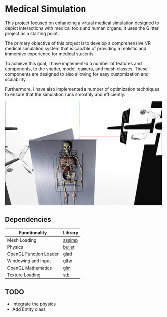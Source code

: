 # Medical Simulation
This project  focused on enhancing a virtual medical simulation designed to depict interactions with medical tools and human organs.
It uses the Glitter project as a starting point. 

The primary objective of this project is to develop a comprehensive VR medical simulation system that is capable of providing a realistic and immersive experience for medical students. 

To achieve this goal, I have implemented a number of features and components, to the shader, model, camera, and mesh classes. 
These components are designed to also allowing for easy customization and scalability. 

Furthermore, I have also implemented a number of optimization techniques to ensure that the simulation runs smoothly and efficiently.


![Room](screenshots/med_sim_01.png)


## Dependencies

| Functionality             | Library  |
|--------------------------|----------|
| Mesh Loading             | [assimp](https://github.com/assimp/assimp)  |
| Physics                  | [bullet](https://github.com/bulletphysics/bullet3)   |
| OpenGL Function Loader   | [glad](https://github.com/Dav1dde/glad)    |
| Windowing and Input      | [glfw](https://github.com/glfw/glfw)    |
| OpenGL Mathematics       | [glm](https://github.com/g-truc/glm)|
| Texture Loading          | [stb](https://github.com/nothings/stb)|




## TODO
- Integrate the physics
- Add Entity class 